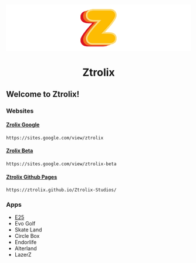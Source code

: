 <p align="center">
  <picture align="center">
    <source media="(prefers-color-scheme: dark)" srcset="https://github.com/Ztrolix/Ztrolix/blob/main/LogoG.png">
    <source media="(prefers-color-scheme: light)" srcset="https://github.com/Ztrolix/Ztrolix/blob/main/LogoG.png">
    <img alt="Ztrolix GitHub Logo" src="https://github.com/Ztrolix/Ztrolix/blob/main/LogoG.png">
  </picture>
</p>

<p align="center">
  <h1 align="center">Ztrolix</h1>
</p>

## Welcome to Ztrolix!

### Websites

#### [Zrolix Google](https://sites.google.com/view/ztrolix)
    https://sites.google.com/view/ztrolix
#### [Zrolix Beta](https://sites.google.com/view/ztrolix-beta)
    https://sites.google.com/view/ztrolix-beta
#### [Ztrolix Github Pages](https://ztrolix.github.io/Ztrolix-Studios/)
    https://ztrolix.github.io/Ztrolix-Studios/

### Apps

- [E25](https://github.com/Ztrolix/E25)
- Evo Golf
- Skate Land
- Circle Box
- Endorlife
- Alterland
- LazerZ
